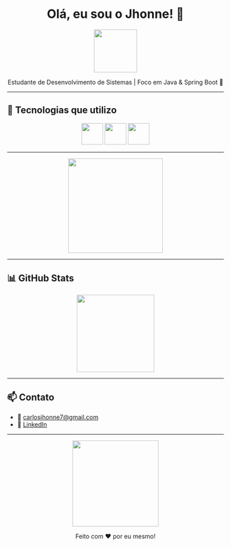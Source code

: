 <h1 align="center">Olá, eu sou o Jhonne! 👋</h1>

<p align="center">
  <img src="https://media.giphy.com/media/hvRJCLFzcasrR4ia7z/giphy.gif" width="100px">
</p>

<p align="center">
  Estudante de Desenvolvimento de Sistemas | Foco em Java & Spring Boot 🚀
</p>

---

## 🚀 Tecnologias que utilizo

<div align="center">
  <img src="https://cdn.jsdelivr.net/gh/devicons/devicon/icons/java/java-original.svg" width="50px"/>
  <img src="https://cdn.jsdelivr.net/gh/devicons/devicon/icons/spring/spring-original.svg" width="50px"/>
  <img src="https://cdn.jsdelivr.net/gh/devicons/devicon/icons/mysql/mysql-original.svg" width="50px"/>
</div>

---

<p align="center">
  <img src="https://media.giphy.com/media/v1.Y2lkPTc5MGI3NjExYjQ1YjQ5MjE3YzkxOGZhODQ3OTZhZDM5ZmEwOWQzYjc4NjNmOWM4OSZjdD1n/3o6ZtaO9BZHcOjmErm/giphy.gif" width="220px">
</p>

---

## 📊 GitHub Stats

<div align="center">
  <img height="180em" src="https://github-readme-stats.vercel.app/api?username=JhonneSB&show_icons=true&theme=tokyonight"/>
</div>

---

## 📫 Contato

- 📧 carlosjhonne7@gmail.com
- 💼 [LinkedIn](https://www.linkedin.com)

---

<p align="center">
  <img src="https://media.giphy.com/media/v1.Y2lkPTc5MGI3NjExOTExMmNhYjI5YzYzYjMxMTZjYmVmNTRlNGFiYjhmMmZkNzU1ZTIzMCZjdD1n/l3vR9O0lbk0FNGMoQ/giphy.gif" width="200px">
</p>

<div align="center">
Feito com ❤️ por eu mesmo!
</div>
